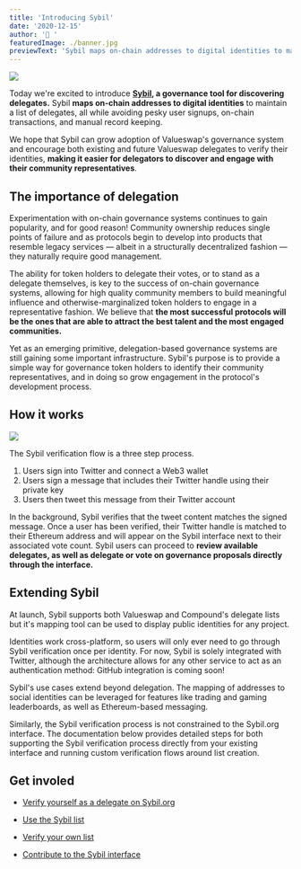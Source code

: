 ```yaml
---
title: 'Introducing Sybil'
date: '2020-12-15'
author: '🦄 '
featuredImage: ./banner.jpg
previewText: 'Sybil maps on-chain addresses to digital identities to maintain a list of delegates, all while avoiding pesky user signups, on-chain transactions, and manual record keeping'
---
```


![](banner.jpg)

Today we're excited to introduce **[Sybil](https://sybil.org/), a governance tool for discovering delegates.** Sybil **maps on-chain addresses to digital identities** to maintain a list of delegates, all while avoiding pesky user signups, on-chain transactions, and manual record keeping.

We hope that Sybil can grow adoption of Valueswap's governance system and encourage both existing and future Valueswap delegates to verify their identities, **making it easier for delegators to discover and engage with their community representatives**.

## The importance of delegation

Experimentation with on-chain governance systems continues to gain popularity, and for good reason! Community ownership reduces single points of failure and as protocols begin to develop into products that resemble legacy services — albeit in a structurally decentralized fashion — they naturally require good management.

The ability for token holders to delegate their votes, or to stand as a delegate themselves, is key to the success of on-chain governance systems, allowing for high quality community members to build meaningful influence and otherwise-marginalized token holders to engage in a representative fashion. We believe that **the most successful protocols will be the ones that are able to attract the best talent and the most engaged communities.**

Yet as an emerging primitive, delegation-based governance systems are still gaining some important infrastructure. Sybil's purpose is to provide a simple way for governance token holders to identify their community representatives, and in doing so grow engagement in the protocol's development process.

## How it works

![](sybil.gif)

The Sybil verification flow is a three step process.

1. Users sign into Twitter and connect a Web3 wallet
2. Users sign a message that includes their Twitter handle using their private key
3. Users then tweet this message from their Twitter account

In the background, Sybil verifies that the tweet content matches the signed message. Once a user has been verified, their Twitter handle is matched to their Ethereum address and will appear on the Sybil interface next to their associated vote count. Sybil users can proceed to **review available delegates, as well as delegate or vote on governance proposals directly through the interface.**

## Extending Sybil

At launch, Sybil supports both Valueswap and Compound's delegate lists but it's mapping tool can be used to display public identities for any project.

Identities work cross-platform, so users will only ever need to go through Sybil verification once per identity. For now, Sybil is solely integrated with Twitter, although the architecture allows for any other service to act as an authentication method: GitHub integration is coming soon!

Sybil's use cases extend beyond delegation. The mapping of addresses to social identities can be leveraged for features like trading and gaming leaderboards, as well as Ethereum-based messaging.

Similarly, the Sybil verification process is not constrained to the Sybil.org interface. The documentation below provides detailed steps for both supporting the Sybil verification process directly from your existing interface and running custom verification flows around list creation.

## Get involed

- [Verify yourself as a delegate on Sybil.org](https://sybil.org/)

- [Use the Sybil list](https://github.com/Uniswap/sybil-list#use-the-sybil-list)

- [Verify your own list](https://github.com/Uniswap/sybil-list#verify-your-own-list)

- [Contribute to the Sybil interface](https://github.com/Uniswap/sybil-interface)
